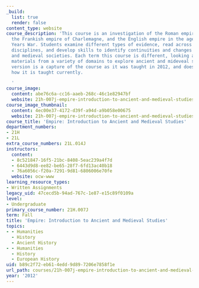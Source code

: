 ```yaml
---
_build:
  list: true
  render: false
content_type: website
course_description: 'This course is an investigation of the Roman empire of Augustus,
  the Frankish empire of Charlemagne, and the English empire in the age of the Hundred
  Years War. Students examine different types of evidence, read across a variety of
  disciplines, and develop skills to identify continuities and changes in ancient
  and medieval societies. Each term this course is different, looking at different
  materials from a variety of domains to explore ancient and mideveal studies. This
  version is a capture of the course as it was taught in 2012, and does not reflect
  how it is taught currently.

  '
course_image:
  content: abe76c6a-cc16-aaeb-268c-46c1e82947bf
  website: 21h-007j-empire-introduction-to-ancient-and-medieval-studies-fall-2012
course_image_thumbnail:
  content: 4ec00e37-4172-d39f-a94d-a9b058e00675
  website: 21h-007j-empire-introduction-to-ancient-and-medieval-studies-fall-2012
course_title: 'Empire: Introduction to Ancient and Medieval Studies'
department_numbers:
- 21H
- 21L
extra_course_numbers: 21L.014J
instructors:
  content:
  - 8c521847-16f5-21bc-8408-5eac239a4f7d
  - 6443d9d8-ee82-be65-28f7-6fd13ac40b18
  - 76a6056c-f20a-7291-9d81-6806006e70fe
  website: ocw-www
learning_resource_types:
- Written Assignments
legacy_uid: 47cecd5b-94ad-767c-1e87-e15c89f0109a
level:
- Undergraduate
primary_course_number: 21H.007J
term: Fall
title: 'Empire: Introduction to Ancient and Medieval Studies'
topics:
- - Humanities
  - History
  - Ancient History
- - Humanities
  - History
  - European History
uid: b89c2f72-eb61-4edd-9d89-7206e7858f1e
url_path: courses/21h-007j-empire-introduction-to-ancient-and-medieval-studies-fall-2012
year: '2012'
---
```

